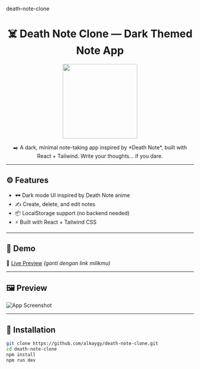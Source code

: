 death-note-clone

<h1 align="center">☠️ Death Note Clone — Dark Themed Note App</h1>
<p align="center">
  <img src="https://media.tenor.com/JacW-FZBeb4AAAAC/light-yagami.gif" width="200" />
</p>

<p align="center">
  ✒️ A dark, minimal note-taking app inspired by *Death Note*, built with React + Tailwind. Write your thoughts... if you dare.
</p>

---

## ⚙️ Features

- 🕶️ Dark mode UI inspired by Death Note anime
- ✍️ Create, delete, and edit notes
- 📦 LocalStorage support (no backend needed)
- ⚡ Built with React + Tailwind CSS

---

## 🚀 Demo

🔗 [Live Preview](https://alkaygy.github.io/death-note-clone) *(ganti dengan link milikmu)*

---

## 🖼️ Preview

![App Screenshot](https://yourimageurl.com/preview.png)

---

## 🔧 Installation

```bash
git clone https://github.com/alkaygy/death-note-clone.git
cd death-note-clone
npm install
npm run dev

